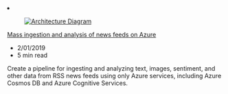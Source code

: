 <!-- This file is automatically generated by build/architectures/build_index.py. Any updates will be lost. -->

<!-- markdownlint-disable MD033 -->

<li class="grid-item item-column" data-categories="Analytics AI + Machine Learning ">
<article class="card">
    <div class="card-header has-margin-bottom-none" aria-hidden="true">
        <figure class="image diagram has-height-175 has-overflow-hidden level">
            <a href="/azure/architecture/example-scenario/ai/newsfeed-ingestion"><img src="/azure/architecture/browse/thumbs/newsfeed-ingestion.png" class="diagram" alt="Architecture Diagram" data-linktype="relative-path"></a>
        </figure>
    </div>
    <div class="card-content">
        <a class="card-content-title has-margin-top-none" href="/azure/architecture/example-scenario/ai/newsfeed-ingestion">
            <p>Mass ingestion and analysis of news feeds on Azure</p>
        </a>
        <ul class="card-content-metadata">
            <li>2/01/2019</li>
            <li>5 min read</li>
        </ul>
        <p class="card-content-description">Create a pipeline for ingesting and analyzing text, images, sentiment, and other data from RSS news feeds using only Azure services, including Azure Cosmos DB and Azure Cognitive Services.</p>
        <div class="bottom-to-top-fade is-hidden-mobile"></div>
    </div>
</article>
</li>
